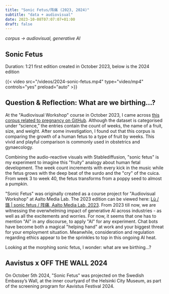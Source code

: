 ```yaml
---
title: "Sonic Fetus/阵痛 (2023, 2024)"
subtitle: "data + audiovisual"
date: 2023-10-08T07:07:07+01:00
draft: false
---
```


*corpus -> audiovisual, generative AI*

## Sonic Fetus

Duration: 1:21
first edition created in October 2023, below is the 2024 edition

{{< video src="/videos/2024-sonic-fetus.mp4" type="video/mp4" controls="yes" preload="auto" >}}

## Question & Reflection: What are we birthing...?

At the "Audiovisual Workshop" course in October 2023, I came across [this corpus related to pregnancy on GitHub](https://github.com/dariusk/corpora/blob/master/data/science/pregnancy.json). Although the dataset is categorised under “science,” the entries contain the count of weeks, the name of a fruit, size, and weight. After some investigation, I found out that this corpus is comparing the growth of a human fetus to a type of fruit by weeks. This vivid and playful comparison is commonly used in obstetrics and gynaecology.

Combining the audio-reactive visuals with Stablediffusion, "sonic fetus" is my experiment to imagine this "fruity" analogy about human fetal development. The week count increments with every kick in the music while the fetus grows with the deep beat of the surdo and the "cry" of the cuica. From week 3 to week 40, the fetus transforms from a poppy seed to almost a pumpkin.

"Sonic Fetus" was originally created as a course project for "Audiovisual Workshop" at Aalto Media Lab. The 2023 edition can be viewed here: [Lù / 璐 | sonic fetus / 阵痛, Aalto Media Lab, 2023](https://vimeo.com/881208875). From 2023 till now, we are witnessing the overwhelming impact of generative AI across industries - as well as all the excitements and worries. For now, it seems that one has to mention "AI" in any discourse, to apply "AI" for any experiment. Chat bots have become both a magical "helping hand" at work and your biggest threat for your employment situation. Meanwhile, consideration and regulation regarding ethics appear to be the sprinkles to top in this ongoing AI heat. 

Looking at the morphing sonic fetus, I wonder: what are we birthing...?

<!-- Originally, I planned to create a VJ tool for voguing and the ballroom scene. Yet, I came across [this corpus related to pregnancy on GitHub](github.com/dariusk/corpora/blob/master/data/science/pregnancy.json). Although the dataset is categorised under “science,” the entries contain the count of weeks, the name of a fruit, size, and weight. -->

## Aavistus x OFF THE WALL 2024

On October 5th 2024, "Sonic Fetus" was projected on the Swedish Embassy’s Wall, at the inner courtyard of the Helsinki City Museum, as part of the screening program for Aavistus Festival 2024.